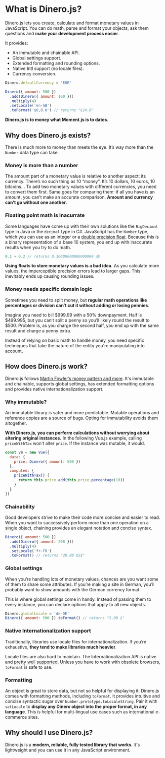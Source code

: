 # What is Dinero.js?

Dinero.js lets you create, calculate and format monetary values in JavaScript. You can do math, parse and format your objects, ask them questions and **make your development process easier**.

It provides:

- An immutable and chainable API.
- Global settings support.
- Extended formatting and rounding options.
- Native Intl support (no locale files).
- Currency conversion.

```js
Dinero.defaultCurrency = 'EUR'

Dinero({ amount: 500 })
  .add(Dinero({ amount: 100 }))
  .multiply(4)
  .setLocale('en-GB')
  .toFormat('$0,0.0') // returns "€24.0"
```

**Dinero.js is to money what Moment.js is to dates.**

## Why does Dinero.js exists?

There is much more to money than meets the eye. It’s way more than the `Number` data type can take.

### Money is more than a number

The amount part of a monetary value is relative to another aspect: its currency. There’s no such thing as 10 “money”. It’s 10 dollars, 10 euros, 10 bitcoins… To add two monetary values with different currencies, you need to convert them first. Same goes for comparing them: if all you have is an amount, you can’t make an accurate comparison. **Amount and currency can’t go without one another.**

### Floating point math is inacurrate

Some languages have come up with their own solutions like the `BigDecimal` type in Java or the `decimal` type in C#. JavaScript has the `Number` type, which you can use as an integer or a [double precision float][wiki:ieee754]. Because this is a binary representation of a base 10 system, you end up with inaccurate results when you try to do math.

```js
0.1 + 0.2 // returns 0.30000000000000004 😧
```

**Using floats to store monetary values is a bad idea.** As you calculate more values, the imperceptible precision errors lead to larger gaps. This inevitably ends up causing rounding issues.

### Money needs specific domain logic

Sometimes you need to split money, but **regular math operations like percentages or division can’t cut it without adding or losing pennies**.

Imagine you need to bill $999.99 with a 50% downpayment. Half is $499.995, but you can’t split a penny so you’ll likely round the result to $500. Problem is, as you charge the second half, you end up with the same result and charge a penny extra.

Instead of relying on basic math to handle money, you need specific techniques that take the nature of the entity you're manipulating into account.

## How does Dinero.js work?

Dinero.js follows [Martin Fowler’s money pattern and more][martinfowler:eaa:money]. It's immutable and chainable, supports global settings, has extended formatting options and provides native internationalization support.

### Why immutable?

An immutable library is safer and more predictable. Mutable operations and reference copies are a source of bugs. Opting for immutability avoids them altogether.

**With Dinero.js, you can perform calculations without worrying about altering original instances.** In the following Vue.js example, calling `priceWithTax` won't alter `price`. If the instance was mutable, it would.

```js
const vm = new Vue({
  data: {
    price: Dinero({ amount: 500 })
  },
  computed: {
    priceWithTax() {
      return this.price.add(this.price.percentage(10))
    }
  }
})
```

### Chainability

Good developers strive to make their code more concise and easier to read. When you want to successively perform more than one operation on a single object, chaining provides an elegant notation and concise syntax.

```js
Dinero({ amount: 500 })
  .add(Dinero({ amount: 200 }))
  .multiply(4)
  .setLocale('fr-FR')
  .toFormat() // returns "28,00 US$"
```

### Global settings

When you’re handling lots of monetary values, chances are you want some of them to share some attributes. If you’re making a site in German, you’ll probably want to show amounts with the German currency format.

This is where global settings come in handy. Instead of passing them to every instance, you can declare options that apply to all new objects.

```js
Dinero.globalLocale = 'de-DE'
Dinero({ amount: 500 }).toFormat() // returns "5,00 $"
```

### Native Internationalization support

Traditionally, libraries use locale files for internationalization. If you’re exhaustive, **they tend to make libraries much heavier**.

Locale files are also hard to maintain. The Internationalization API is native and [pretty well supported][caniuse:intl]. Unless you have to work with obsolete browsers, `toFormat` is safe to use.

### Formatting

An object is great to store data, but not so helpful for displaying it. Dinero.js comes with formatting methods, including `toFormat`. It provides intuitive and concise syntactic sugar over `Number.prototype.toLocaleString`. Pair it with `setLocale` to **display any Dinero object into the proper format, in any language**. This is helpful for multi-lingual use cases such as international e-commerce sites.

## Why should I use Dinero.js?

Dinero.js is a **modern, reliable, fully tested library that works**. It's lightweight and you can use it in any JavaScript environment.

[wiki:ieee754]: https://en.wikipedia.org/wiki/IEEE_754
[martinfowler:eaa:money]: https://martinfowler.com/eaaCatalog/money.html
[caniuse:intl]: https://caniuse.com/#feat=internationalization
